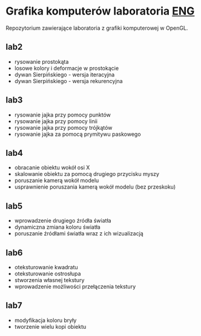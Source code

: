 # Grafika komputerów laboratoria [ENG](https://github.com/danielglazer26/Grafika_Komputerowa_Laby)

Repozytorium zawierające laboratoria z grafiki komputerowej w OpenGL.

## lab2

* rysowanie prostokąta
* losowe kolory i deformacje w prostokącie
* dywan Sierpińskiego - wersja iteracyjna
* dywan Sierpińskiego - wersja rekurencyjna

## lab3
* rysowanie jajka przy pomocy punktów
* rysowanie jajka przy pomocy linii
* rysowanie jajka przy pomocy trójkątów
* rysowanie jajka za pomocą prymitywu paskowego

## lab4
* obracanie obiektu wokół osi X
* skalowanie obiektu za pomocą drugiego przycisku myszy
* poruszanie kamerą wokół modelu
* usprawnienie poruszania kamerą wokół modelu (bez przeskoku)

## lab5
* wprowadzenie drugiego źródła światła
* dynamiczna zmiana koloru światła
* poruszanie źródłami światła wraz z ich wizualizacją

## lab6
* oteksturowanie kwadratu
* oteksturowanie ostrosłupa
* stworzenia własnej tekstury
* wprowadzenie możliwości przełączenia tekstury

## lab7
* modyfikacja koloru bryły
* tworzenie wielu kopi obiektu
